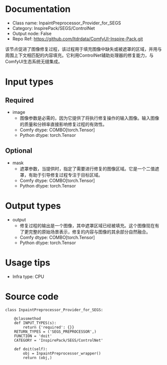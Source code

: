 # Documentation
- Class name: InpaintPreprocessor_Provider_for_SEGS
- Category: InspirePack/SEGS/ControlNet
- Output node: False
- Repo Ref: https://github.com/ltdrdata/ComfyUI-Inspire-Pack.git

该节点促进了图像修复过程，该过程用于填充图像中缺失或被遮罩的区域，并用与周围上下文相匹配的内容填充。它利用ControlNet辅助处理器的修复能力，与ComfyUI生态系统无缝集成。

# Input types
## Required
- image
    - 图像参数是必需的，因为它提供了将执行修复操作的输入图像。输入图像的质量和分辨率直接影响修复过程的有效性。
    - Comfy dtype: COMBO[torch.Tensor]
    - Python dtype: torch.Tensor
## Optional
- mask
    - 遮罩参数，当提供时，指定了需要进行修复的图像区域。它是一个二值遮罩，有助于引导修复过程专注于目标区域。
    - Comfy dtype: COMBO[torch.Tensor]
    - Python dtype: torch.Tensor

# Output types
- output
    - 修复过程的输出是一个图像，其中遮罩区域已经被填充。这个图像现在有了更完整的原始场景表示，修复的内容与图像的其余部分自然融合。
    - Comfy dtype: COMBO[torch.Tensor]
    - Python dtype: torch.Tensor

# Usage tips
- Infra type: CPU

# Source code
```
class InpaintPreprocessor_Provider_for_SEGS:

    @classmethod
    def INPUT_TYPES(s):
        return {'required': {}}
    RETURN_TYPES = ('SEGS_PREPROCESSOR',)
    FUNCTION = 'doit'
    CATEGORY = 'InspirePack/SEGS/ControlNet'

    def doit(self):
        obj = InpaintPreprocessor_wrapper()
        return (obj,)
```